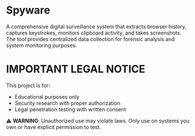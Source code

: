 # Spyware
A comprehensive digital surveillance system that extracts browser history, captures keystrokes, monitors clipboard activity, and takes screenshots. The tool provides centralized data collection for forensic analysis and system monitoring purposes.



# IMPORTANT LEGAL NOTICE

This project is for:
- Educational purposes only
- Security research with proper authorization
- Legal penetration testing with written consent

⚠️ **WARNING**: Unauthorized use may violate laws. Only use on systems you own or have explicit permission to test.
